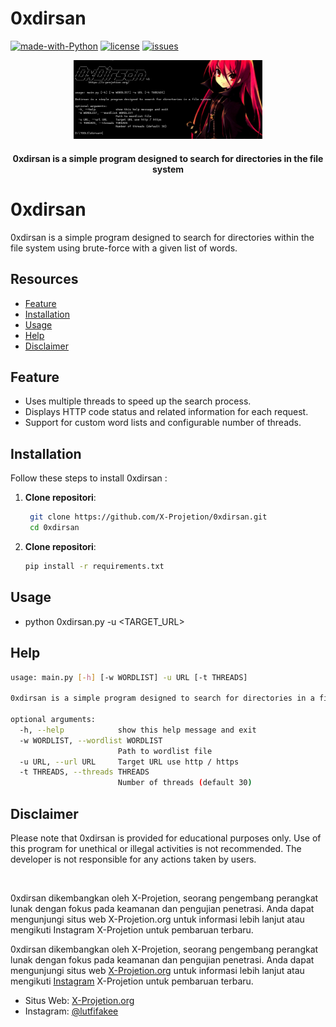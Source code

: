 # 0xdirsan

[![made-with-Python](https://img.shields.io/badge/made%20with-Python-blue.svg)](https://www.python.org/)
[![license](https://img.shields.io/badge/license-MIT-blue.svg)](LICENSE)
[![issues](https://img.shields.io/github/issues/X-Projetion/0xdirsan?color=blue)](https://github.com/X-Projetion/0xdirsan/issues)

<p align="center">
    <img src="https://raw.githubusercontent.com/X-Projetion/0xdirsan/main/0xdirsan.png" alt="0xdirsan" width="60%">
</p>
<h4 align="center">0xdirsan is a simple program designed to search for directories in the file system</h4>

# 0xdirsan
0xdirsan is a simple program designed to search for directories within the file system using brute-force with a given list of words.

## Resources
- [Feature](#feature)
- [Installation](#installation)
- [Usage](#usage)
- [Help](#help)
- [Disclaimer](#Disclaimer)


## Feature
- Uses multiple threads to speed up the search process.
- Displays HTTP code status and related information for each request.
- Support for custom word lists and configurable number of threads.


## Installation
Follow these steps to install 0xdirsan :

1. **Clone repositori**:
   ```sh
    git clone https://github.com/X-Projetion/0xdirsan.git
    cd 0xdirsan

2. **Clone repositori**:
   ```sh
   pip install -r requirements.txt

## Usage
- python 0xdirsan.py -u <TARGET_URL>

## Help
```bash
usage: main.py [-h] [-w WORDLIST] -u URL [-t THREADS]

0xdirsan is a simple program designed to search for directories in a file system

optional arguments:
  -h, --help            show this help message and exit
  -w WORDLIST, --wordlist WORDLIST
                        Path to wordlist file
  -u URL, --url URL     Target URL use http / https
  -t THREADS, --threads THREADS
                        Number of threads (default 30)
```
                        

## Disclaimer
Please note that 0xdirsan is provided for educational purposes only. Use of this program for unethical or illegal activities is not recommended. The developer is not responsible for any actions taken by users.

<br>

0xdirsan dikembangkan oleh X-Projetion, seorang pengembang perangkat lunak dengan fokus pada keamanan dan pengujian penetrasi. Anda dapat mengunjungi situs web X-Projetion.org untuk informasi lebih lanjut atau mengikuti Instagram X-Projetion untuk pembaruan terbaru.

<p>0xdirsan dikembangkan oleh X-Projetion, seorang pengembang perangkat lunak dengan fokus pada keamanan dan pengujian penetrasi. Anda dapat mengunjungi situs web <a href="https://x-projetion.org/">X-Projetion.org</a> untuk informasi lebih lanjut atau mengikuti <a href="https://www.instagram.com/lutfifakee/">Instagram</a> X-Projetion untuk pembaruan terbaru.</p>

<ul>
        <li>Situs Web: <a href="https://x-projetion.org/">X-Projetion.org</a></li>
        <li>Instagram: <a href="https://www.instagram.com/lutfifakee/">@lutfifakee</a></li>
</ul>
